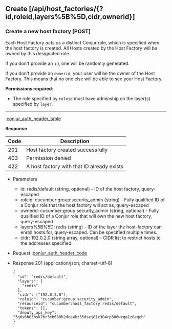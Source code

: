## Create [/api/host_factories/{?id,roleid,layers%5B%5D,cidr,ownerid}]

### Create a new host factory [POST]

Each Host Factory *acts as* a distinct Conjur role, which is specified when the host factory is created. 
All Hosts created by the Host Factory will be owned by this designated role.

If you don't provide an `id`, one will be randomly generated.

If you don't provide an `ownerid`, your user will be the owner of the Host Factory.
This means that no one else will be able to see your Host Factory.


**Permissions required**:

* The role specified by `roleid` must have adminship on the layer(s) specified by `layer`.

---

:[conjur_auth_header_table](partials/conjur_auth_header_table.md)

**Response**

|Code|Description|
|----|-----------|
|201|Host factory created successfully|
|403|Permission denied|
|422|A host factory with that ID already exists|

+ Parameters
    + id: redis/default (string, optional) - ID of the host factory, query-escaped
    + roleid: cucumber:group:security_admin (string) - Fully qualified ID of a Conjur role that the host factory will act as, query-escaped
    + ownerid: cucumber:group:security_admin (string, optional) - Fully qualified ID of a Conjur role that will own the new host factory, query-escaped
    + layers%5B%5D: redis (string) - ID of the layer the host-factory can enroll hosts for, query-escaped. Can be specified multiple times.
    + cidr: 192.0.2.0 (string array, optional) - CIDR list to restrict hosts to the addresses specified.

+ Request
    :[conjur_auth_header_code](partials/conjur_auth_header_code.md)

+ Response 201 (application/json; charset=utf-8)

    ```
    {
      "id": "redis/default",
      "layers": [
        "redis"
      ],
      "cidr": ["192.0.2.0"],
      "roleid": "cucumber:group:security_admin",
      "resourceid": "cucumber:host_factory:redis/default",
      "tokens": [],
      "deputy_api_key": "3g6v6h83bsk76r3cb638h2dce4kz35dsej81c304rp306wzqa1z8eqch"
    }
    ```
